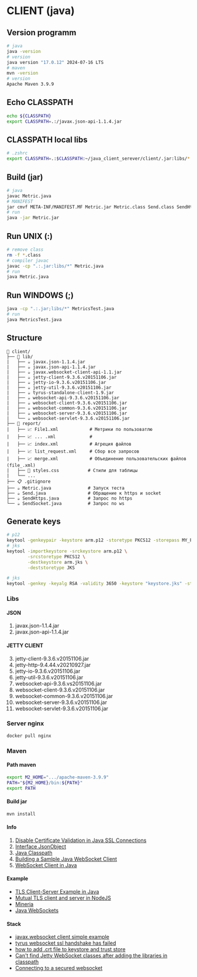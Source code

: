 # CLIENT (java)

## Version programm
```bash
# java
java -version
# version
java version "17.0.12" 2024-07-16 LTS
# maven
mvn -version
# version
Apache Maven 3.9.9
```

## Echo CLASSPATH
```bash
echo ${CLASSPATH}
export CLASSPATH=.:/javax.json-api-1.1.4.jar
```

## CLASSPATH local libs
```bash
# .zshrc
export CLASSPATH=.:$CLASSPATH:~/java_client_serever/client/.jar:libs/*
```

## Build (jar)
```bash
# java
javac Metric.java
# MANIFEST
jar cmvf META-INF/MANIFEST.MF Metric.jar Metric.class Send.class SendHttps.class SendHttps$1.class SendHttps$2.class
# run
java -jar Metric.jar
```

## Run UNIX (:)
```bash
# remove class
rm -f *.class
# compiler javac
javac -cp ".:.jar:libs/*" Metric.java
# run
java Metric.java
```

## Run WINDOWS (;)
```bash
java -cp ".:.jar;libs/*" MetricsTest.java
# run
java MetricsTest.java
```

## Structure
```
📁 client/
├── 📁 lib/
|   ├── ☕ javax.json-1.1.4.jar
|   ├── ☕ javax.json-api-1.1.4.jar
|   ├── ☕ javax.websocket-client-api-1.1.jar
|   ├── ☕ jetty-client-9.3.6.v20151106.jar
|   ├── ☕ jetty-io-9.3.6.v20151106.jar
|   ├── ☕ jetty-util-9.3.6.v20151106.jar
|   ├── ☕ tyrus-standalone-client-1.9.jar
|   ├── ☕ websocket-api-9.3.6.v20151106.jar
|   ├── ☕ websocket-client-9.3.6.v20151106.jar
|   ├── ☕ websocket-common-9.3.6.v20151106.jar
|   ├── ☕ websocket-server-9.3.6.v20151106.jar
|   └── ☕ websocket-servlet-9.3.6.v20151106.jar
├── 📁 report/
|   ├── 📈 File1.xml            # Метрики по пользоватлю
|   ├── 📈 ... .xml             # 
|   ├── 📈 index.xml            # Агреция файлов
|   ├── 📈 list_request.xml     # Сбор все запросов
|   ├── 📈 merge.xml            # Объединение пользовательских файлов (file_.xml)
|   ├── 🎨 styles.css           # Стили для таблицы
|   └── ...
├── 📋 .gitignore
├── ☕ Metric.java              # Запуск теста
├── ☕ Send.java                # Обращение к https и socket
├── ☕ SendHttps.java           # Запрос по https
└── ☕ SendSocket.java          # Запрос по ws
```

## Generate keys
```bash
# p12
keytool -genkeypair -keystore arm.p12 -storetype PKCS12 -storepass MY_PASSWORD -alias KEYSTORE_ENTRY -keyalg RSA -keysize 2048 -validity 99999 -dname "CN=My SSL Certificate, OU=My Team, O=My Company, L=My City, ST=My State, C=SA" -ext san=dns:mydomain.com,dns:localhost,ip:127.0.0.1
# jks
keytool -importkeystore -srckeystore arm.p12 \
        -srcstoretype PKCS12 \
        -destkeystore arm.jks \
        -deststoretype JKS

# jks
keytool -genkey -keyalg RSA -validity 3650 -keystore "keystore.jks" -storepass "MY_PASSWORD" -keypass "keypassword" -alias "default" -dname "CN=127.0.0.1, OU=MyOrgUnit, O=MyOrg, L=MyCity, S=MyRegion, C=MyCountry"
```

### Libs
#### JSON
1. javax.json-1.1.4.jar
2. javax.json-api-1.1.4.jar

#### JETTY CLIENT
3. jetty-client-9.3.6.v20151106.jar
4. jetty-http-9.4.44.v20210927.jar
5. jetty-io-9.3.6.v20151106.jar
6. jetty-util-9.3.6.v20151106.jar
7. websocket-api-9.3.6.vs20151106.jar
8. websocket-client-9.3.6.v20151106.jar
9. websocket-common-9.3.6.v20151106.jar
10. websocket-server-9.3.6.v20151106.jar
11. websocket-servlet-9.3.6.v20151106.jar

### Server nginx
```bash
docker pull nginx
```

### Maven
#### Path maven
```bash
export M2_HOME=".../apache-maven-3.9.9"
PATH="${M2_HOME}/bin:${PATH}" 
export PATH
```

#### Build jar
```bash
mvn install
```

#### Info
1. [Disable Certificate Validation in Java SSL Connections](https://nakov.com/blog/2009/07/16/disable-certificate-validation-in-java-ssl-connections/)
2. [Interface JsonObject](https://docs.oracle.com/javaee/7/api/javax/json/JsonObject.html)
3. [Java Classpath](https://howtodoinjava.com/java/basics/java-classpath/)
4. [Building a Samlple Java WebSocket Client](https://dzone.com/articles/sample-java-web-socket-client)
5. [WebSocket Client in Java](https://www.delftstack.com/howto/java/websocket-client-java/#then-we-need-to-create-a-clientmanager-and-ask-it-to-connect-to-the-annotated-endpoint-which-is-our-client-the-uri-will-specify-the-server)

#### Example
- [TLS Client-Server Example in Java](https://github.com/mortensen/tls-client-server-example)
- [Mutual TLS client and server in NodeJS](https://github.com/BenEdridge/mutual-tls)
- [Mineria](https://github.com/AlejandroCovarrubias/Mineria)
- [Java WebSockets](https://github.com/TooTallNate/Java-WebSocket)

#### Stack
- [javax.websocket client simple example](https://stackoverflow.com/questions/26452903/javax-websocket-client-simple-example)
- [tyrus websocket ssl handshake has failed](https://stackoverflow.com/questions/42051411/tyrus-websocket-ssl-handshake-has-failed)
- [how to add .crt file to keystore and trust store](https://stackoverflow.com/questions/57453154/how-to-add-crt-file-to-keystore-and-trust-store)
- [Can't find Jetty WebSocket classes after adding the libraries in classpath](https://stackoverflow.com/questions/17956357/cant-find-jetty-websocket-classes-after-adding-the-libraries-in-classpath)
- [Connecting to a secured websocket](https://stackoverflow.com/questions/29189197/connecting-to-a-secured-websocket)